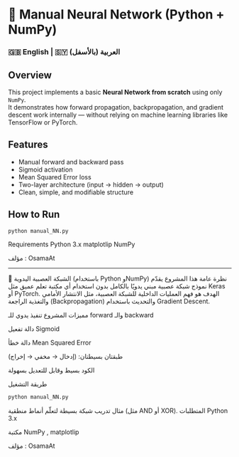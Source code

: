 # 🧠 Manual Neural Network (Python + NumPy)

### 🇬🇧 English | 🇸🇾 العربية (بالأسفل)

## Overview
This project implements a basic **Neural Network from scratch** using only `NumPy`.  
It demonstrates how forward propagation, backpropagation, and gradient descent work internally — without relying on machine learning libraries like TensorFlow or PyTorch.

## Features
- Manual forward and backward pass
- Sigmoid activation
- Mean Squared Error loss
- Two-layer architecture (input → hidden → output)
- Clean, simple, and modifiable structure

## How to Run
```bash
python manual_NN.py
```
Requirements
Python 3.x
matplotlip
NumPy

مؤلف : OsamaAt
__________________________________________________________________________________________________________________________________________________________________________________________________________________
🧠 الشبكة العصبية اليدوية (باستخدام Python وNumPy)
نظرة عامة
هذا المشروع يقدّم نموذج شبكة عصبية مبني يدويًا بالكامل بدون استخدام أي مكتبة تعلم عميق مثل Keras أو PyTorch.
الهدف هو فهم العمليات الداخلية للشبكة العصبية، مثل الانتشار الأمامي والتغذية الراجعة (Backpropagation) والتحديث باستخدام Gradient Descent.

مميزات المشروع
تنفيذ يدوي للـ forward والـ backward

دالة تفعيل Sigmoid

دالة خطأ Mean Squared Error

طبقتان بسيطتان: (إدخال → مخفي → إخراج)

الكود بسيط وقابل للتعديل بسهولة

طريقة التشغيل

```bash
python manual_NN.py
```
مثال
تدريب شبكة بسيطة لتعلّم أنماط منطقية (مثل AND أو XOR).
المتطلبات
Python 3.x

مكتبة NumPy , matplotlip

مؤلف : OsamaAt
